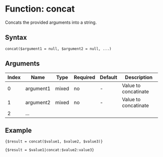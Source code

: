 # Function: concat

Concats the provided arguments into a string.

## Syntax

```concat($argument1 = null, $argument2 = null, ...)```

## Arguments

|Index|Name|Type|Required|Default|Description|
|---|---|---|---|---|---|
|0|argument1|mixed|no|-|Value to concatinate|
|1|argument2|mixed|no|-|Value to concatinate|
|2|...|||||

## Example

```
{$result = concat($value1, $value2, $value3)}

{$result = $value1|concat:$value2:value3}
```
